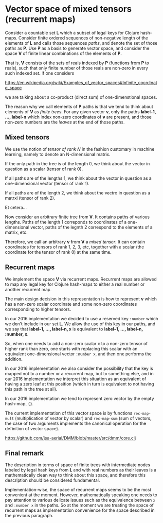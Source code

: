 # Vector space of mixed tensors (recurrent maps)

Consider a countable set **L** which a subset of legal keys for
Clojure hash-maps. Consider finite ordered sequences of non-negative length
of the elements of **L** and calls those sequences *paths*, and denote the
set of those paths as **P**. Use **P** as a basis to generate vector space,
and consider the space **V** of finite linear combinations of the elements
of **P**.

That is, **V** consists of the sets of reals indexed by **P**
(functions from **P** to reals), such that only finite number of
those reals are non-zero in every such indexed set. If one considers

https://en.wikipedia.org/wiki/Examples_of_vector_spaces#Infinite_coordinate_space

we are talking about a co-product (direct sum) of one-dimenstional spaces.

The reason why we call elements of **P** paths is that we tend to think
about elements of **V** as *finite trees*. For any given vector **v**,
only the paths **label-1, ..., label-n** which index non-zero
coordinates of **v** are present, and those non-zero numbers are
the *leaves* at the end of those paths.

## Mixed tensors

We use the notion of *tensor of rank N* in the fashion customary in
machine learning, namely to denote an N-dimensional matrix.

If the only path in the tree is of the length 0, we think about the vector in
question as a scalar (tensor of rank 0).

If all paths are of the lengths 1, we think about the vector in question
as a one-dimensional vector (tensor of rank 1).

If all paths are of the length 2, we think about the vectro in question
as a matrxi (tensor of rank 2).

Et cetera...

Now consider an arbitrary finite tree from **V**. It contains paths of
various lengths. Paths of the length 1 correponds to coordinates of
a one-dimensional vector, paths of the legnth 2 correspond to the
elements of a matrix, etc.

Therefore, we call an arbitrary **v** from **V** a *mixed tensor*.
It can contain coordinates for tensors of rank 1, 2, 3, etc, together
with a scalar (the coordinate for the tensor of rank 0) at the same time.

## Recurrent maps

We implement the space **V** via recurrent maps. Recurrent maps are allowed
to map any legal key for Clojure hash-maps to either a real number or
another recurrent map.

The main design decision in this representation is how to represent
**v** which has a non-zero scalar coordinate and some non-zero coordinates
corresponding to higher tensors.

In our 2016 implementation we decided to use a reserved key `:number`
which we don't include in our set **L**. We allow the use of
this key in our paths, and we say that **label-1, ..., label-n, x** is
equivalent to **label-1, ..., label-n, :number, x**.

So, when one needs to add a non-zero scalar *x* to a non-zero tensor of
higher rank than zero, one starts with replacing this scalar with
an equivalent one-dimensional vector `:number x`, and then one performs
the addition.

In our 2016 implementation we also consider the possibility that
the key is mapped not to a number or a recurrent map, but to something
else, and in our 2016 implementation we interpret this situation as
an equivalent of having a zero leaf at this position (which in turn
is equivalent to not having this path in the tree at all).

In our 2016 implementation we tend to represent zero vector by
the empty hash-map, `{}`.

The current implementation of this vector space is by
functions `rec-map-mult` (multiplication of vector by scalar)
and `rec-map-sum` (sum of vectors, the case of two arguments
implements the canonical operation for the definition of vector space).

https://github.com/jsa-aerial/DMM/blob/master/src/dmm/core.clj

## Final remark

The description in terms of space of finite trees with intermediate
nodes labeled by legal hash keys from **L** and with real numbers
as their leaves is a mathematically clean way to think about this space,
and therefore this description should be considered fundamental.

Implementation-wise, the space of recurrent maps seems to be the most
convenient at the moment. However, mathematically speaking one needs
to pay attention to various delicate issues such as the equivalence
between `x` and `:number x` in the paths. So at the moment we are
treating the space of recurrent maps as implementation convenience
for the space described in the previous paragraph.
